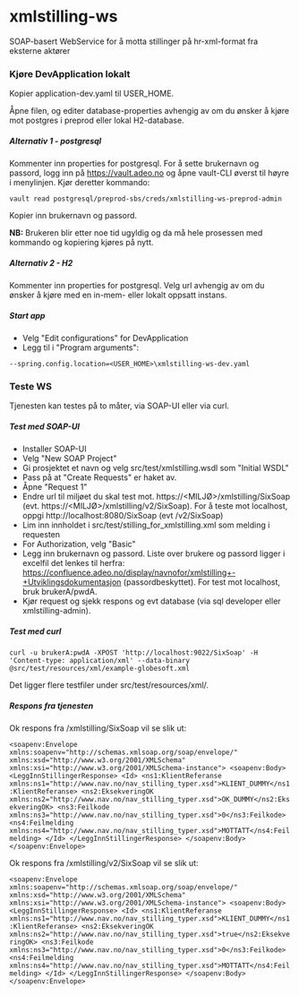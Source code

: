 # xmlstilling-ws
SOAP-basert WebService for å motta stillinger på hr-xml-format fra eksterne aktører 

### Kjøre DevApplication lokalt
Kopier application-dev.yaml til USER_HOME.

Åpne filen, og editer database-properties avhengig av om du ønsker å kjøre mot postgres i preprod eller lokal H2-database.

##### Alternativ 1 - postgresql

Kommenter inn properties for postgresql. For å sette brukernavn og passord, logg inn på https://vault.adeo.no og åpne
vault-CLI øverst til høyre i menylinjen. Kjør deretter kommando:

`vault read postgresql/preprod-sbs/creds/xmlstilling-ws-preprod-admin`

Kopier inn brukernavn og passord.

**NB:** Brukeren blir etter noe tid ugyldig og da må hele prosessen med kommando og kopiering
kjøres på nytt.

##### Alternativ 2 - H2

Kommenter inn properties for postgresql. Velg url avhengig av om du ønsker å kjøre med en in-mem- eller lokalt oppsatt instans.

##### Start app
* Velg "Edit configurations" for DevApplication
* Legg til i "Program arguments":

`--spring.config.location=<USER_HOME>\xmlstilling-ws-dev.yaml`

### Teste WS
Tjenesten kan testes på to måter, via SOAP-UI eller via curl. 
 
##### Test med SOAP-UI
* Installer SOAP-UI
* Velg "New SOAP Project"
* Gi prosjektet et navn og velg src/test/xmlstilling.wsdl som "Initial WSDL"
* Pass på at "Create Requests" er haket av.
* Åpne "Request 1"
* Endre url til miljøet du skal test mot. https://<MILJØ>/xmlstilling/SixSoap (evt. https://<MILJØ>/xmlstilling/v2/SixSoap). For å teste mot localhost, oppgi http://localhost:8080/SixSoap (evt /v2/SixSoap)
* Lim inn innholdet i src/test/stilling_for_xmlstilling.xml som melding i requesten
* For Authorization, velg "Basic"
* Legg inn brukernavn og passord. Liste over brukere og passord ligger i excelfil det lenkes til herfra: https://confluence.adeo.no/display/navnofor/xmlstilling+-+Utviklingsdokumentasjon (passordbeskyttet). For test mot localhost, bruk brukerA/pwdA.
* Kjør request og sjekk respons og evt database (via sql developer eller xmlstilling-admin).

##### Test med curl
`curl -u brukerA:pwdA -XPOST 'http://localhost:9022/SixSoap' -H 'Content-type: application/xml' --data-binary @src/test/resources/xml/example-globesoft.xml`

Det ligger flere testfiler under src/test/resources/xml/.

##### Respons fra tjenesten
Ok respons fra /xmlstilling/SixSoap vil se slik ut:

`<soapenv:Envelope xmlns:soapenv="http://schemas.xmlsoap.org/soap/envelope/" xmlns:xsd="http://www.w3.org/2001/XMLSchema" xmlns:xsi="http://www.w3.org/2001/XMLSchema-instance">
   <soapenv:Body>
      <LeggInnStillingerResponse>
         <Id>
            <ns1:KlientReferanse xmlns:ns1="http://www.nav.no/nav_stilling_typer.xsd">KLIENT_DUMMY</ns1:KlientReferanse>
            <ns2:EksekveringOK xmlns:ns2="http://www.nav.no/nav_stilling_typer.xsd">OK_DUMMY</ns2:EksekveringOK>
            <ns3:Feilkode xmlns:ns3="http://www.nav.no/nav_stilling_typer.xsd">0</ns3:Feilkode>
            <ns4:Feilmelding xmlns:ns4="http://www.nav.no/nav_stilling_typer.xsd">MOTTATT</ns4:Feilmelding>
         </Id>
      </LeggInnStillingerResponse>
   </soapenv:Body>
</soapenv:Envelope>`

Ok respons fra /xmlstilling/v2/SixSoap vil se slik ut:

`<soapenv:Envelope xmlns:soapenv="http://schemas.xmlsoap.org/soap/envelope/" xmlns:xsd="http://www.w3.org/2001/XMLSchema" xmlns:xsi="http://www.w3.org/2001/XMLSchema-instance">
   <soapenv:Body>
      <LeggInnStillingerResponse>
         <Id>
            <ns1:KlientReferanse xmlns:ns1="http://www.nav.no/nav_stilling_typer.xsd">KLIENT_DUMMY</ns1:KlientReferanse>
            <ns2:EksekveringOK xmlns:ns2="http://www.nav.no/nav_stilling_typer.xsd">true</ns2:EksekveringOK>
            <ns3:Feilkode xmlns:ns3="http://www.nav.no/nav_stilling_typer.xsd">0</ns3:Feilkode>
            <ns4:Feilmelding xmlns:ns4="http://www.nav.no/nav_stilling_typer.xsd">MOTTATT</ns4:Feilmelding>
         </Id>
      </LeggInnStillingerResponse>
   </soapenv:Body>
</soapenv:Envelope>`